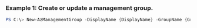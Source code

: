
### Example 1: Create or update a management group.
```powershell
PS C:\> New-AzManagementGroup -DisplayName {DisplayName} -GroupName {GroupName}


